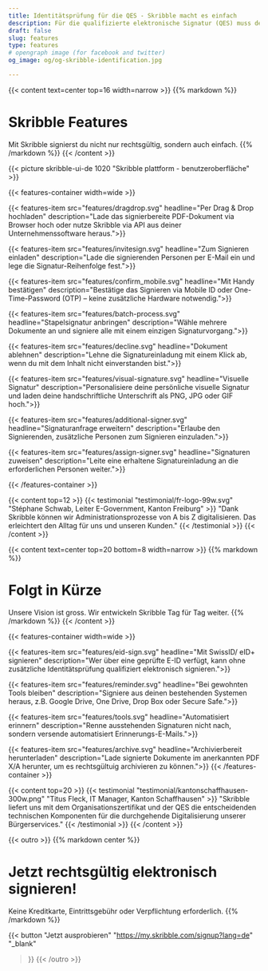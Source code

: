 ```yaml
---
title: Identitätsprüfung für die QES - Skribble macht es einfach
description: Für die qualifizierte elektronische Signatur (QES) muss der Unterzeichnende seine Identität beweisen. Skribble bietet für jeden Geschäftskontext eine passende Identifikationsmöglichkeit an.
draft: false
slug: features
type: features
# opengraph image (for facebook and twitter)
og_image: og/og-skribble-identification.jpg

---
```


{{< content text=center top=16 width=narrow >}}
{{% markdown %}}
# Skribble Features
Mit Skribble signierst du nicht nur rechtsgültig,
sondern auch einfach.
{{% /markdown %}}
{{< /content >}}

{{< picture skribble-ui-de 1020 "Skribble plattform - benutzeroberfläche" >}}

{{< features-container width=wide >}}

  {{< features-item src="features/dragdrop.svg"
    headline="Per Drag & Drop hochladen"
    description="Lade das signierbereite PDF-Dokument via Browser hoch oder nutze Skribble via API aus deiner Unternehmenssoftware heraus.">}}

  {{< features-item src="features/invitesign.svg"
    headline="Zum Signieren einladen"
    description="Lade die signierenden Personen per E-Mail ein und lege die Signatur-Reihenfolge fest.">}}

  {{< features-item src="features/confirm_mobile.svg"
    headline="Mit Handy bestätigen"
    description="Bestätige das Signieren via Mobile ID oder One-Time-Password (OTP) – keine zusätzliche Hardware notwendig.">}}

  {{< features-item src="features/batch-process.svg"
    headline="Stapelsignatur anbringen"
    description="Wähle mehrere Dokumente an und signiere alle mit einem einzigen Signaturvorgang.">}}

  {{< features-item src="features/decline.svg"
    headline="Dokument ablehnen"
    description="Lehne die Signatureinladung mit einem Klick ab, wenn du mit dem Inhalt nicht einverstanden bist.">}}

  {{< features-item src="features/visual-signature.svg"
    headline="Visuelle Signatur"
    description="Personalisiere deine persönliche visuelle Signatur und laden deine handschriftliche Unterschrift als PNG, JPG oder GIF hoch.">}}
  
  {{< features-item src="features/additional-signer.svg"
    headline="Signaturanfrage erweitern"
    description="Erlaube den Signierenden, zusätzliche Personen zum Signieren einzuladen.">}}

  {{< features-item src="features/assign-signer.svg"
    headline="Signaturen zuweisen"
    description="Leite eine erhaltene Signatureinladung an die erforderlichen Personen weiter.">}}

{{< /features-container >}}

[//]: # (--------------------------------------------------------------------------------------------------------------)

{{< content top=12 >}}
{{< testimonial "testimonial/fr-logo-99w.svg" "Stéphane Schwab, Leiter E-Government, Kanton Freiburg" >}}
"Dank Skribble können wir Administrationsprozesse von A bis Z digitalisieren. Das erleichtert
den Alltag für uns und unseren Kunden." 
{{< /testimonial >}}
{{< /content >}}

[//]: # (--------------------------------------------------------------------------------------------------------------)

{{< content text=center top=20 bottom=8 width=narrow >}}
{{% markdown %}}
# Folgt in Kürze
Unsere Vision ist gross. Wir entwickeln Skribble Tag für Tag weiter.
{{% /markdown %}}
{{< /content >}}

{{< features-container width=wide >}}

  {{< features-item src="features/eid-sign.svg"
    headline="Mit SwissID/ eID+ signieren"
    description="Wer über eine geprüfte E-ID verfügt, kann ohne zusätzliche Identitätsprüfung qualifiziert elektronisch signieren.">}}

  {{< features-item src="features/reminder.svg"
    headline="Bei gewohnten Tools bleiben"
    description="Signiere aus deinen bestehenden Systemen heraus, z.B. Google Drive, One Drive, Drop Box oder Secure Safe.">}}

  {{< features-item src="features/tools.svg"
    headline="Automatisiert erinnern"
    description="Renne ausstehenden Signaturen nicht nach, sondern versende automatisiert Erinnerungs-E-Mails.">}}

  {{< features-item src="features/archive.svg"
    headline="Archivierbereit herunterladen"
    description="Lade signierte Dokumente im anerkannten PDF X/A herunter, um es rechtsgültuig archivieren zu können.">}}
{{< /features-container >}}

[//]: # (--------------------------------------------------------------------------------------------------------------)

{{< content top=20 >}}
{{< testimonial "testimonial/kantonschaffhausen-300w.png" "Titus Fleck, IT Manager, Kanton Schaffhausen" >}}
"Skribble liefert uns mit dem Organisationszertifikat und der QES die entscheidenden technischen Komponenten für die durchgehende Digitalisierung unserer Bürgerservices."
{{< /testimonial >}}
{{< /content >}}

[//]: # (--------------------------------------------------------------------------------------------------------------)

{{< outro   >}}
{{% markdown center %}}
# Jetzt rechtsgültig elektronisch signieren!
Keine Kreditkarte, Eintrittsgebühr oder
Verpflichtung erforderlich.
{{% /markdown %}}

{{< button
  "Jetzt ausprobieren"
  "https://my.skribble.com/signup?lang=de"
  "_blank"
>}}
{{< /outro >}}
